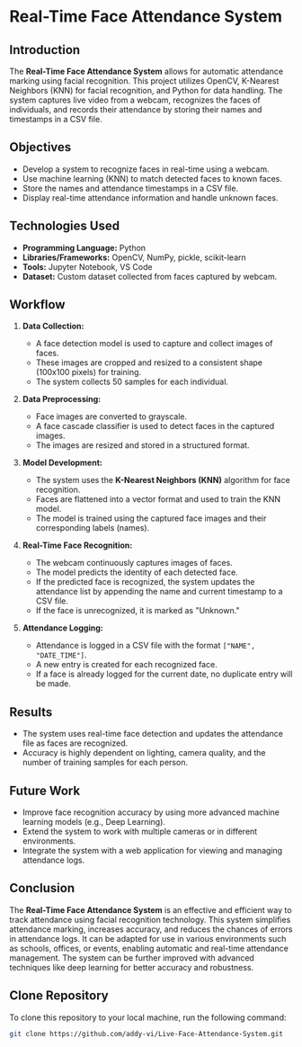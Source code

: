 # Real-Time Face Attendance System

## Introduction
The **Real-Time Face Attendance System** allows for automatic attendance marking using facial recognition. This project utilizes OpenCV, K-Nearest Neighbors (KNN) for facial recognition, and Python for data handling. The system captures live video from a webcam, recognizes the faces of individuals, and records their attendance by storing their names and timestamps in a CSV file.

## Objectives
- Develop a system to recognize faces in real-time using a webcam.
- Use machine learning (KNN) to match detected faces to known faces.
- Store the names and attendance timestamps in a CSV file.
- Display real-time attendance information and handle unknown faces.

## Technologies Used
- **Programming Language:** Python
- **Libraries/Frameworks:** OpenCV, NumPy, pickle, scikit-learn
- **Tools:** Jupyter Notebook, VS Code
- **Dataset:** Custom dataset collected from faces captured by webcam.

## Workflow

1. **Data Collection:**
   - A face detection model is used to capture and collect images of faces.
   - These images are cropped and resized to a consistent shape (100x100 pixels) for training.
   - The system collects 50 samples for each individual.
   
2. **Data Preprocessing:**
   - Face images are converted to grayscale.
   - A face cascade classifier is used to detect faces in the captured images.
   - The images are resized and stored in a structured format.

3. **Model Development:**
   - The system uses the **K-Nearest Neighbors (KNN)** algorithm for face recognition.
   - Faces are flattened into a vector format and used to train the KNN model.
   - The model is trained using the captured face images and their corresponding labels (names).

4. **Real-Time Face Recognition:**
   - The webcam continuously captures images of faces.
   - The model predicts the identity of each detected face.
   - If the predicted face is recognized, the system updates the attendance list by appending the name and current timestamp to a CSV file.
   - If the face is unrecognized, it is marked as "Unknown."

5. **Attendance Logging:**
   - Attendance is logged in a CSV file with the format `["NAME", "DATE_TIME"]`.
   - A new entry is created for each recognized face.
   - If a face is already logged for the current date, no duplicate entry will be made.

## Results
- The system uses real-time face detection and updates the attendance file as faces are recognized.
- Accuracy is highly dependent on lighting, camera quality, and the number of training samples for each person.

## Future Work
- Improve face recognition accuracy by using more advanced machine learning models (e.g., Deep Learning).
- Extend the system to work with multiple cameras or in different environments.
- Integrate the system with a web application for viewing and managing attendance logs.

## Conclusion
The **Real-Time Face Attendance System** is an effective and efficient way to track attendance using facial recognition technology. This system simplifies attendance marking, increases accuracy, and reduces the chances of errors in attendance logs. It can be adapted for use in various environments such as schools, offices, or events, enabling automatic and real-time attendance management. The system can be further improved with advanced techniques like deep learning for better accuracy and robustness.

## Clone Repository

To clone this repository to your local machine, run the following command:

```bash
git clone https://github.com/addy-vi/Live-Face-Attendance-System.git
